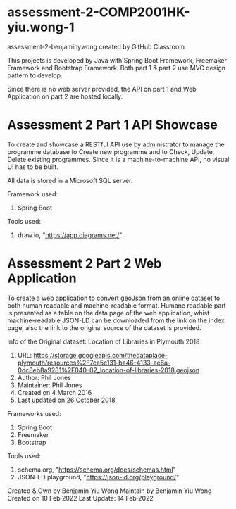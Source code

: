 # assessment-2-COMP2001HK-yiu.wong-1
assessment-2-benjaminywong created by GitHub Classroom

This projects is developed by Java with Spring Boot Framework, Freemaker Framework and Bootstrap Framework. 
Both part 1 & part 2 use MVC design pattern to develop. 

Since there is no web server provided, the API on part 1 and Web Application on part 2 are hosted locally. 

Assessment 2 Part 1 API Showcase
================================

To create and showcase a RESTful API use by administrator to manage the programme database to 
Create new programme and to Check, Update, Delete existing programmes. Since it is a machine-to-machine
API, no visual UI has to be built. 

All data is stored in a Microsoft SQL server. 

Framework used:
1. Spring Boot

Tools used:
1. draw.io, "https://app.diagrams.net/"

Assessment 2 Part 2 Web Application
===================================

To create a web application to convert geoJson from an online dataset to both human readable and machine-readable 
format. Humane readable part is presented as a table on the data page of the web application, whist machine-readable 
JSON-LD can be downloaded from the link on the index page, also the link to the original source of the dataset is 
provided. 

Info of the Original dataset:
Location of Libraries in Plymouth 2018 
1. URL: https://storage.googleapis.com/thedataplace-plymouth/resources%2F7ca5c131-ba46-4133-ae6a-0dc8eb8a9281%2F040-02_location-of-libraries-2018.geojson
2. Author: Phil Jones
3. Maintainer: Phil Jones
4. Created on 4 March 2016 
5. Last updated on 26 October 2018

Frameworks used:
1. Spring Boot
2. Freemaker
3. Bootstrap

Tools used:
1. schema.org, "https://schema.org/docs/schemas.html"
2. JSON-LD playground, "https://json-ld.org/playground/"

Created & Own by Benjamin Yiu Wong
Maintain by Benjamin Yiu Wong
Created on 10 Feb 2022
Last Update: 14 Feb 2022

